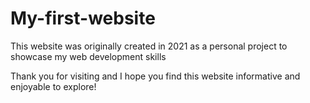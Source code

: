 # My-first-website

This website was originally created in 2021 as a personal project to showcase my web development skills

Thank you for visiting and I hope you find this website informative and enjoyable to explore!

